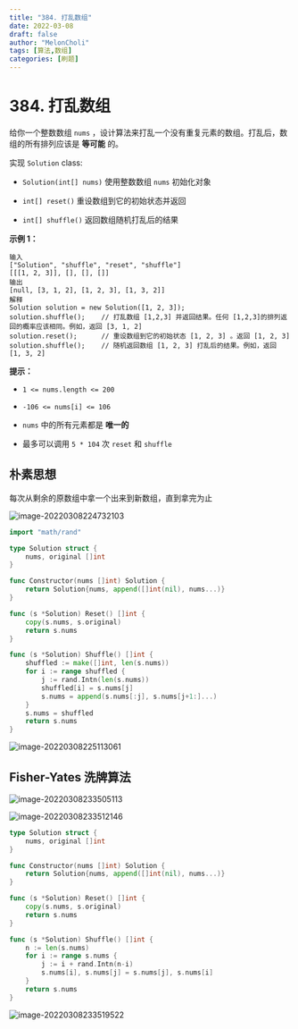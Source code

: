 ```yaml
---
title: "384. 打乱数组"
date: 2022-03-08
draft: false
author: "MelonCholi"
tags: [算法,数组]
categories: [刷题]
---
```


# 384. 打乱数组

给你一个整数数组 `nums` ，设计算法来打乱一个没有重复元素的数组。打乱后，数组的所有排列应该是 **等可能** 的。

实现 `Solution` class:

- `Solution(int[] nums)` 使用整数数组 `nums` 初始化对象

- `int[] reset()` 重设数组到它的初始状态并返回
- `int[] shuffle()` 返回数组随机打乱后的结果

**示例 1：**

```
输入
["Solution", "shuffle", "reset", "shuffle"]
[[[1, 2, 3]], [], [], []]
输出
[null, [3, 1, 2], [1, 2, 3], [1, 3, 2]]
解释
Solution solution = new Solution([1, 2, 3]);
solution.shuffle();    // 打乱数组 [1,2,3] 并返回结果。任何 [1,2,3]的排列返回的概率应该相同。例如，返回 [3, 1, 2]
solution.reset();      // 重设数组到它的初始状态 [1, 2, 3] 。返回 [1, 2, 3]
solution.shuffle();    // 随机返回数组 [1, 2, 3] 打乱后的结果。例如，返回 [1, 3, 2]
```

**提示：**

- `1 <= nums.length <= 200`
- `-106 <= nums[i] <= 106`

- `nums` 中的所有元素都是 **唯一的**
- 最多可以调用 `5 * 104` 次 `reset` 和 `shuffle`

## 朴素思想

每次从剩余的原数组中拿一个出来到新数组，直到拿完为止

![image-20220308224732103](https://markdown-1303167219.cos.ap-shanghai.myqcloud.com/image-20220308224732103.png)

```go
import "math/rand"

type Solution struct {
	nums, original []int
}

func Constructor(nums []int) Solution {
	return Solution{nums, append([]int(nil), nums...)}
}

func (s *Solution) Reset() []int {
	copy(s.nums, s.original)
	return s.nums
}

func (s *Solution) Shuffle() []int {
	shuffled := make([]int, len(s.nums))
	for i := range shuffled {
		j := rand.Intn(len(s.nums))
		shuffled[i] = s.nums[j]
		s.nums = append(s.nums[:j], s.nums[j+1:]...)
	}
	s.nums = shuffled
	return s.nums
}
```

![image-20220308225113061](https://markdown-1303167219.cos.ap-shanghai.myqcloud.com/image-20220308225113061.png)

## Fisher-Yates 洗牌算法

![image-20220308233505113](https://markdown-1303167219.cos.ap-shanghai.myqcloud.com/image-20220308233505113.png)

![image-20220308233512146](https://markdown-1303167219.cos.ap-shanghai.myqcloud.com/image-20220308233512146.png)

```go
type Solution struct {
	nums, original []int
}

func Constructor(nums []int) Solution {
	return Solution{nums, append([]int(nil), nums...)}
}

func (s *Solution) Reset() []int {
	copy(s.nums, s.original)
	return s.nums
}

func (s *Solution) Shuffle() []int {
	n := len(s.nums)
	for i := range s.nums {
		j := i + rand.Intn(n-i)
		s.nums[i], s.nums[j] = s.nums[j], s.nums[i]
	}
	return s.nums
}
```

![image-20220308233519522](https://markdown-1303167219.cos.ap-shanghai.myqcloud.com/image-20220308233519522.png)